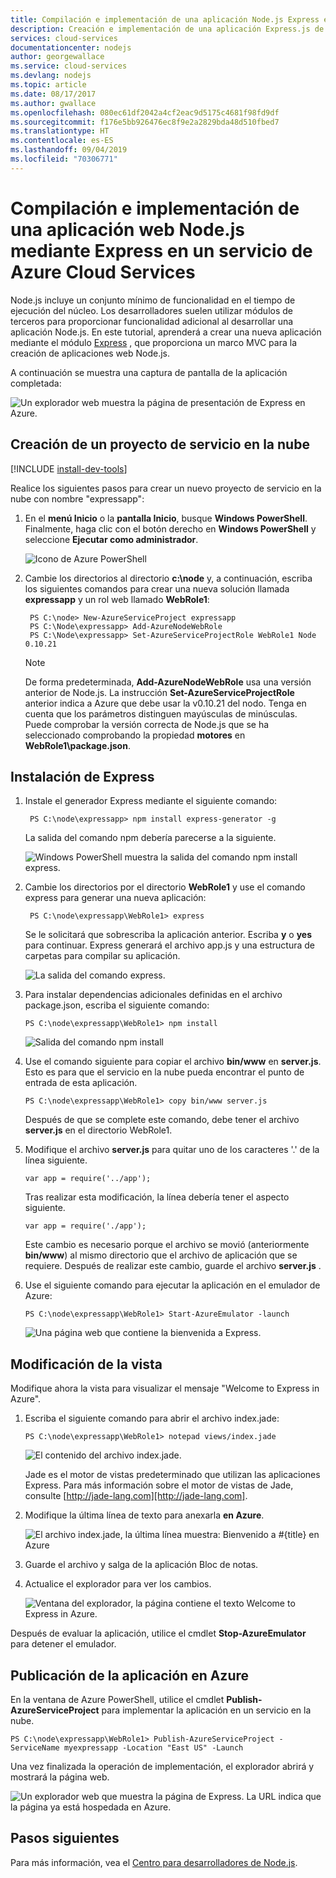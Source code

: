 ```yaml
---
title: Compilación e implementación de una aplicación Node.js Express en Azure Cloud Services
description: Creación e implementación de una aplicación Express.js de Node.js en Azure Cloud Services
services: cloud-services
documentationcenter: nodejs
author: georgewallace
ms.service: cloud-services
ms.devlang: nodejs
ms.topic: article
ms.date: 08/17/2017
ms.author: gwallace
ms.openlocfilehash: 080ec61df2042a4cf2eac9d5175c4681f98fd9df
ms.sourcegitcommit: f176e5bb926476ec8f9e2a2829bda48d510fbed7
ms.translationtype: HT
ms.contentlocale: es-ES
ms.lasthandoff: 09/04/2019
ms.locfileid: "70306771"
---
```

# <a name="build-and-deploy-a-nodejs-web-application-using-express-on-an-azure-cloud-services"></a>Compilación e implementación de una aplicación web Node.js mediante Express en un servicio de Azure Cloud Services

Node.js incluye un conjunto mínimo de funcionalidad en el tiempo de ejecución del núcleo.
Los desarrolladores suelen utilizar módulos de terceros para proporcionar funcionalidad adicional al desarrollar una aplicación Node.js. En este tutorial, aprenderá a crear una nueva aplicación mediante el módulo [Express](https://github.com/expressjs/express) , que proporciona un marco MVC para la creación de aplicaciones web Node.js.

A continuación se muestra una captura de pantalla de la aplicación completada:

![Un explorador web muestra la página de presentación de Express en Azure.](./media/cloud-services-nodejs-develop-deploy-express-app/node36.png)

## <a name="create-a-cloud-service-project"></a>Creación de un proyecto de servicio en la nube
[!INCLUDE [install-dev-tools](../../includes/install-dev-tools.md)]

Realice los siguientes pasos para crear un nuevo proyecto de servicio en la nube con nombre "expressapp":

1. En el **menú Inicio** o la **pantalla Inicio**, busque **Windows PowerShell**. Finalmente, haga clic con el botón derecho en **Windows PowerShell** y seleccione **Ejecutar como administrador**.
   
    ![Icono de Azure PowerShell](./media/cloud-services-nodejs-develop-deploy-express-app/azure-powershell-start.png)
2. Cambie los directorios al directorio **c:\\node** y, a continuación, escriba los siguientes comandos para crear una nueva solución llamada **expressapp** y un rol web llamado **WebRole1**:
   
        PS C:\node> New-AzureServiceProject expressapp
        PS C:\Node\expressapp> Add-AzureNodeWebRole
        PS C:\Node\expressapp> Set-AzureServiceProjectRole WebRole1 Node 0.10.21
   
    > [!NOTE]
    > De forma predeterminada, **Add-AzureNodeWebRole** usa una versión anterior de Node.js. La instrucción **Set-AzureServiceProjectRole** anterior indica a Azure que debe usar la v0.10.21 del nodo.  Tenga en cuenta que los parámetros distinguen mayúsculas de minúsculas.  Puede comprobar la versión correcta de Node.js que se ha seleccionado comprobando la propiedad **motores** en **WebRole1\package.json**.
    > 
    > 

## <a name="install-express"></a>Instalación de Express
1. Instale el generador Express mediante el siguiente comando:
   
        PS C:\node\expressapp> npm install express-generator -g
   
    La salida del comando npm debería parecerse a la siguiente. 
   
    ![Windows PowerShell muestra la salida del comando npm install express.](./media/cloud-services-nodejs-develop-deploy-express-app/express-g.png)
2. Cambie los directorios por el directorio **WebRole1** y use el comando express para generar una nueva aplicación:
   
        PS C:\node\expressapp\WebRole1> express
   
    Se le solicitará que sobrescriba la aplicación anterior. Escriba **y** o **yes** para continuar. Express generará el archivo app.js y una estructura de carpetas para compilar su aplicación.
   
    ![La salida del comando express.](./media/cloud-services-nodejs-develop-deploy-express-app/node23.png)
3. Para instalar dependencias adicionales definidas en el archivo package.json, escriba el siguiente comando:
   
       PS C:\node\expressapp\WebRole1> npm install
   
   ![Salida del comando npm install](./media/cloud-services-nodejs-develop-deploy-express-app/node26.png)
4. Use el comando siguiente para copiar el archivo **bin/www** en **server.js**. Esto es para que el servicio en la nube pueda encontrar el punto de entrada de esta aplicación.
   
       PS C:\node\expressapp\WebRole1> copy bin/www server.js
   
   Después de que se complete este comando, debe tener el archivo **server.js** en el directorio WebRole1.
5. Modifique el archivo **server.js** para quitar uno de los caracteres '.' de la línea siguiente.
   
       var app = require('../app');
   
   Tras realizar esta modificación, la línea debería tener el aspecto siguiente.
   
       var app = require('./app');
   
   Este cambio es necesario porque el archivo se movió (anteriormente **bin/www**) al mismo directorio que el archivo de aplicación que se requiere. Después de realizar este cambio, guarde el archivo **server.js** .
6. Use el siguiente comando para ejecutar la aplicación en el emulador de Azure:
   
       PS C:\node\expressapp\WebRole1> Start-AzureEmulator -launch
   
    ![Una página web que contiene la bienvenida a Express.](./media/cloud-services-nodejs-develop-deploy-express-app/node28.png)

## <a name="modifying-the-view"></a>Modificación de la vista
Modifique ahora la vista para visualizar el mensaje "Welcome to Express in Azure".

1. Escriba el siguiente comando para abrir el archivo index.jade:
   
       PS C:\node\expressapp\WebRole1> notepad views/index.jade
   
   ![El contenido del archivo index.jade.](./media/cloud-services-nodejs-develop-deploy-express-app/getting-started-19.png)
   
   Jade es el motor de vistas predeterminado que utilizan las aplicaciones Express. Para más información sobre el motor de vistas de Jade, consulte [http://jade-lang.com][http://jade-lang.com].
2. Modifique la última línea de texto para anexarla **en Azure**.
   
   ![El archivo index.jade, la última línea muestra: Bienvenido a \#{title} en Azure](./media/cloud-services-nodejs-develop-deploy-express-app/node31.png)
3. Guarde el archivo y salga de la aplicación Bloc de notas.
4. Actualice el explorador para ver los cambios.
   
   ![Ventana del explorador, la página contiene el texto Welcome to Express in Azure.](./media/cloud-services-nodejs-develop-deploy-express-app/node32.png)

Después de evaluar la aplicación, utilice el cmdlet **Stop-AzureEmulator** para detener el emulador.

## <a name="publishing-the-application-to-azure"></a>Publicación de la aplicación en Azure
En la ventana de Azure PowerShell, utilice el cmdlet **Publish-AzureServiceProject** para implementar la aplicación en un servicio en la nube.

    PS C:\node\expressapp\WebRole1> Publish-AzureServiceProject -ServiceName myexpressapp -Location "East US" -Launch

Una vez finalizada la operación de implementación, el explorador abrirá y mostrará la página web.

![Un explorador web que muestra la página de Express. La URL indica que la página ya está hospedada en Azure.](./media/cloud-services-nodejs-develop-deploy-express-app/node36.png)

## <a name="next-steps"></a>Pasos siguientes
Para más información, vea el [Centro para desarrolladores de Node.js](https://docs.microsoft.com/azure/javascript/).

[Node.js Web Application]: https://www.windowsazure.com/develop/nodejs/tutorials/getting-started/
[Express]: https://expressjs.com/
[http://jade-lang.com]: http://jade-lang.com


